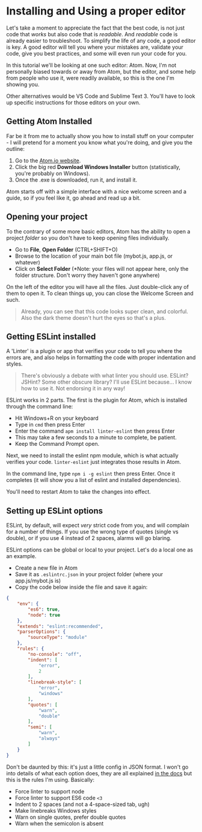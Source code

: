 # Installing and Using a proper editor

Let's take a moment to appreciate the fact that the best code, is not just code that *works* but also code that is *readable*. And *readable* code is already easier to troubleshoot. To simplify the life of any code, a good editor is key. A good editor will tell you where your mistakes are, validate your code, give you best practices, and some will even run your code for you.

In this tutorial we'll be looking at one such editor: Atom. Now, I'm not personally biased towards or away from Atom, but the editor, and some help from people who use it, were readily available, so this is the one I'm showing you.

Other alternatives would be VS Code and Sublime Text 3. You'll have to look up specific instructions for those editors on your own.

## Getting Atom Installed

Far be it from me to actually show you how to install stuff on your computer - I will pretend for a moment you know what you're doing, and give you the outline:

1. Go to the [Atom.io website](https://atom.io/).
2. Click the big red **Download Windows Installer** button (statistically, you're probably on Windows).
3. Once the .exe is downloaded, run it, and install it.

Atom starts off with a simple interface with a nice welcome screen and a guide, so if you feel like it, go ahead and read up a bit.

## Opening your project

To the contrary of some more basic editors, Atom has the ability to open a project *folder* so you don't have to keep opening files individually.

- Go to **File**, **Open Folder** (CTRL+SHIFT+O)
- Browse to the location of your main bot file (mybot.js, app.js, or whatever)
- Click on **Select Folder** (*Note: your files will not appear here, only the folder structure. Don't worry they haven't gone anywhere)

On the left of the editor you will have all the files. Just double-click any of them to open it. To clean things up, you can close the Welcome Screen and such.

> Already, you can see that this code looks super clean, and colorful. Also the dark theme doesn't hurt the eyes so that's a plus.

## Getting ESLint installed

A 'Linter' is a plugin or app that verifies your code to tell you where the errors are, and also helps in formatting the code with proper indentation and styles.

> There's obviously a debate with what linter you should use. ESLint? JSHint? Some other obscure library? I'll use ESLint because... I know how to use it. Not endorsing it in any way!

ESLint works in 2 parts. The first is the plugin for Atom, which is installed through the command line:

- Hit Windows+R on your keyboard
- Type in `cmd` then press Enter
- Enter the command `apm install linter-eslint` then press Enter
- This may take a few seconds to a minute to complete, be patient.
- Keep the Command Prompt open.

Next, we need to install the eslint npm module, which is what actually verifies your code. `linter-eslint` just integrates those results in Atom.

In the command line, type `npm i -g eslint` then press Enter. Once it completes (it will show you a list of eslint and installed dependencies).

You'll need to restart Atom to take the changes into effect.

## Setting up ESLint options

ESLint, by default, will expect *very* strict code from you, and will complain for a number of things.
If you use the wrong type of quotes (single vs double), or if you use 4 instead of 2 spaces, alarms will go blaring.

ESLint options can be global or local to your project. Let's do a local one as an example.

- Create a new file in Atom
- Save it as `.eslintrc.json` in your project folder (where your app.js/mybot.js is)
- Copy the code below inside the file and save it again:

```json
{
    "env": {
        "es6": true,
        "node": true
    },
    "extends": "eslint:recommended",
    "parserOptions": {
        "sourceType": "module"
    },
    "rules": {
        "no-console": "off",
        "indent": [
            "error",
            2
        ],
        "linebreak-style": [
            "error",
            "windows"
        ],
        "quotes": [
            "warn",
            "double"
        ],
        "semi": [
            "warn",
            "always"
        ]
    }
}
```

Don't be daunted by this: it's just a little config in JSON format. I won't go into details of what each option does, they are all explained [in the docs](http://eslint.org/docs/rules/) but this is the rules I'm using. Basically:

- Force linter to support node
- Force linter to support ES6 code `<3`
- Indent to 2 spaces (and not a 4-space-sized tab, ugh)
- Make linebreaks Windows styles
- Warn on single quotes, prefer double quotes
- Warn when the semicolon is absent
